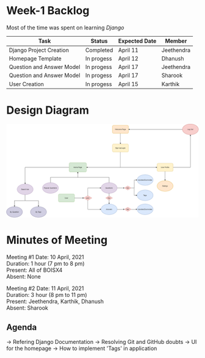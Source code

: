 # Week-1 Backlog

Most of the time was spent on learning *Django*

|Task                       |Status                         |Expected Date                |  Member         |
|---------------------------|-------------------------------|-----------------------------|-----------------|
|Django Project Creation    |Completed                      |April 11                     |Jeethendra       |
|Homepage Template          |In progess                     |April 12                     |Dhanush          |
|Question and Answer Model  |In progess                     |April 17                     |Jeethendra       |
|Question and Answer Model  |In progess                     |April 17                     |Sharook          |
|User Creation              |In progess                     |April 15                     |Karthik          | 

# Design Diagram

![design diagram](./images/version1.png)


# Minutes of Meeting

Meeting #1
Date: 10 April, 2021   
Duration: 1 hour (7 pm to 8 pm)  
Present: All of BOISX4  
Absent: None  


Meeting #2
Date: 11 April, 2021  
Duration: 3 hour (8 pm to 11 pm)  
Present: Jeethendra, Karthik, Dhanush  
Absent: Sharook  

## Agenda
-> Refering Django Documentation
-> Resolving Git and GitHub doubts
-> UI for the homepage
-> How to implement 'Tags' in application



